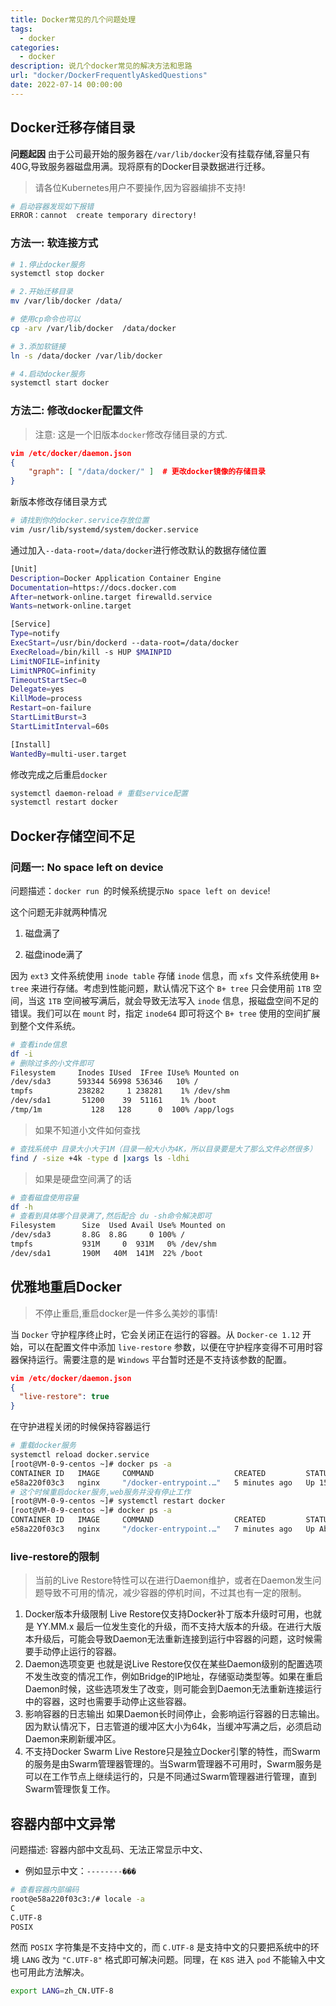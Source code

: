 ```yaml
---
title: Docker常见的几个问题处理
tags:
  - docker
categories:
  - docker
description: 说几个docker常见的解决方法和思路
url: "docker/DockerFrequentlyAskedQuestions"
date: 2022-07-14 00:00:00
---
```


## Docker迁移存储目录

**问题起因** 由于公司最开始的服务器在`/var/lib/docker`没有挂载存储,容量只有40G,导致服务器磁盘用满。现将原有的Docker目录数据进行迁移。

> 请各位Kubernetes用户不要操作,因为容器编排不支持!

```bash
# 启动容器发现如下报错
ERROR：cannot  create temporary directory!
```

### 方法一: 软连接方式

```bash
# 1.停止docker服务
systemctl stop docker

# 2.开始迁移目录
mv /var/lib/docker /data/

# 使用cp命令也可以
cp -arv /var/lib/docker  /data/docker

# 3.添加软链接
ln -s /data/docker /var/lib/docker

# 4.启动docker服务
systemctl start docker
```

### 方法二: 修改docker配置文件

> 注意: 这是一个旧版本`docker`修改存储目录的方式.

```json
vim /etc/docker/daemon.json
{
    "graph": [ "/data/docker/" ]  # 更改docker镜像的存储目录
}
```

新版本修改存储目录方式

```bash
# 请找到你的docker.service存放位置
vim /usr/lib/systemd/system/docker.service
```

通过加入`--data-root=/data/docker`进行修改默认的数据存储位置

```bash
[Unit]
Description=Docker Application Container Engine
Documentation=https://docs.docker.com
After=network-online.target firewalld.service
Wants=network-online.target

[Service]
Type=notify
ExecStart=/usr/bin/dockerd --data-root=/data/docker
ExecReload=/bin/kill -s HUP $MAINPID
LimitNOFILE=infinity
LimitNPROC=infinity
TimeoutStartSec=0
Delegate=yes
KillMode=process
Restart=on-failure
StartLimitBurst=3
StartLimitInterval=60s

[Install]
WantedBy=multi-user.target
```

修改完成之后重启`docker`

```bash
systemctl daemon-reload # 重载service配置
systemctl restart docker
```

## Docker存储空间不足

### 问题一: No space left on device

问题描述：`docker run `的时候系统提示`No space left on device`!

这个问题无非就两种情况

1. 磁盘满了

2. 磁盘inode满了

因为 `ext3` 文件系统使用 `inode table` 存储 `inode` 信息，而 `xfs` 文件系统使用 `B+ tree` 来进行存储。考虑到性能问题，默认情况下这个 `B+ tree` 只会使用前 `1TB` 空间，当这 `1TB` 空间被写满后，就会导致无法写入 `inode` 信息，报磁盘空间不足的错误。我们可以在 `mount` 时，指定 `inode64` 即可将这个 `B+ tree` 使用的空间扩展到整个文件系统。

```bash
# 查看inde信息
df -i
# 删除过多的小文件即可
Filesystem     Inodes IUsed  IFree IUse% Mounted on
/dev/sda3      593344 56998 536346   10% /
tmpfs          238282     1 238281    1% /dev/shm
/dev/sda1       51200    39  51161    1% /boot
/tmp/1m           128   128      0  100% /app/logs
```

> 如果不知道小文件如何查找

```bash
# 查找系统中 目录大小大于1M（目录一般大小为4K，所以目录要是大了那么文件必然很多）
find / -size +4k -type d |xargs ls -ldhi
```

> 如果是硬盘空间满了的话

```bash
# 查看磁盘使用容量
df -h   
# 查看到具体哪个目录满了,然后配合 du -sh命令解决即可
Filesystem      Size  Used Avail Use% Mounted on
/dev/sda3       8.8G  8.8G     0 100% /
tmpfs           931M     0  931M   0% /dev/shm
/dev/sda1       190M   40M  141M  22% /boot
```

## 优雅地重启Docker

> 不停止重启,重启docker是一件多么美妙的事情!

当 `Docker` 守护程序终止时，它会关闭正在运行的容器。从 `Docker-ce 1.12` 开始，可以在配置文件中添加 `live-restore` 参数，以便在守护程序变得不可用时容器保持运行。需要注意的是 `Windows` 平台暂时还是不支持该参数的配置。

```json
vim /etc/docker/daemon.json
{
  "live-restore": true
}
```

在守护进程关闭的时候保持容器运行

```bash
# 重载docker服务
systemctl reload docker.service
[root@VM-0-9-centos ~]# docker ps -a
CONTAINER ID   IMAGE     COMMAND                  CREATED         STATUS          PORTS     NAMES
e58a220f03c3   nginx     "/docker-entrypoint.…"   5 minutes ago   Up 15 seconds   80/tcp    web
# 这个时候重启docker服务,web服务并没有停止工作
[root@VM-0-9-centos ~]# systemctl restart docker
[root@VM-0-9-centos ~]# docker ps -a
CONTAINER ID   IMAGE     COMMAND                  CREATED         STATUS              PORTS     NAMES
e58a220f03c3   nginx     "/docker-entrypoint.…"   7 minutes ago   Up About a minute   80/tcp    web
```

### live-restore的限制

> 当前的Live Restore特性可以在进行Daemon维护，或者在Daemon发生问题导致不可用的情况，减少容器的停机时间，不过其也有一定的限制。

1. Docker版本升级限制
   Live Restore仅支持Docker补丁版本升级时可用，也就是 YY.MM.x 最后一位发生变化的升级，而不支持大版本的升级。在进行大版本升级后，可能会导致Daemon无法重新连接到运行中容器的问题，这时候需要手动停止运行的容器。
2. Daemon选项变更
   也就是说Live Restore仅仅在某些Daemon级别的配置选项不发生改变的情况工作，例如Bridge的IP地址，存储驱动类型等。如果在重启Daemon时候，这些选项发生了改变，则可能会到Daemon无法重新连接运行中的容器，这时也需要手动停止这些容器。
3. 影响容器的日志输出
   如果Daemon长时间停止，会影响运行容器的日志输出。因为默认情况下，日志管道的缓冲区大小为64k，当缓冲写满之后，必须启动Daemon来刷新缓冲区。
4. 不支持Docker Swarm
   Live Restore只是独立Docker引擎的特性，而Swarm的服务是由Swarm管理器管理的。当Swarm管理器不可用时，Swarm服务是可以在工作节点上继续运行的，只是不同通过Swarm管理器进行管理，直到Swarm管理恢复工作。

## 容器内部中文异常

问题描述: 容器内部中文乱码、无法正常显示中文、

- 例如显示中文：`--------���`

```bash
# 查看容器内部编码
root@e58a220f03c3:/# locale -a
C
C.UTF-8
POSIX
```

然而 `POSIX` 字符集是不支持中文的，而 `C.UTF-8` 是支持中文的只要把系统中的环境 `LANG` 改为 `"C.UTF-8"` 格式即可解决问题。同理，在 `K8S` 进入 `pod` 不能输入中文也可用此方法解决。

```bash
export LANG=zh_CN.UTF-8
```